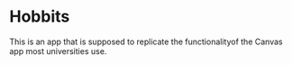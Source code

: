 # Hobbits

This is an app that is supposed to replicate the functionalityof the Canvas app most universities use.
